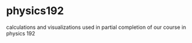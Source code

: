 # physics192
 calculations and visualizations used in partial completion of our course in physics 192

